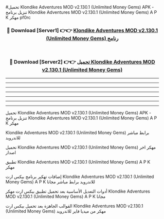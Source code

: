 #تحميل Klondike Adventures MOD v2.130.1 (Unlimited Money Gems)  APK - تنزيل برنامج Klondike Adventures MOD v2.130.1 (Unlimited Money Gems)  A P K مهكر pf0rc 



<div align="center">
<h3>🔴 Download [Server1] 👉👉 <a href="https://apkdownload10.web.app/?title=Klondike Adventures MOD v2.130.1 (Unlimited Money Gems) ">Klondike Adventures MOD v2.130.1 (Unlimited Money Gems)  رنامج</a></h3><br>

<h3>🔴 Download [Server2] 👉👉 <a href="https://apkdownload10.web.app/?title=Klondike Adventures MOD v2.130.1 (Unlimited Money Gems) ">تحميل Klondike Adventures MOD v2.130.1 (Unlimited Money Gems)  </a></h3>
</div>


----------------------------------------------------------

----------------------------------------------------------

----------------------------------------------------------

----------------------------------------------------------

----------------------------------------------------------

----------------------------------------------------------

----------------------------------------------------------

تحميل Klondike Adventures MOD v2.130.1 (Unlimited Money Gems)  APK - تنزيل برنامج Klondike Adventures MOD v2.130.1 (Unlimited Money Gems)  A P K مهكر

Klondike Adventures MOD v2.130.1 (Unlimited Money Gems)  برابط مباشر للاندرويد

تحميل Klondike Adventures MOD v2.130.1 (Unlimited Money Gems)  مهكر اخر اصدار

تطبيق Klondike Adventures MOD v2.130.1 (Unlimited Money Gems)  A P K مهكر

إضافات تهكير برنامج بيكس ارت Klondike Adventures MOD v2.130.1 (Unlimited Money Gems)  A P K للاندرويد برابط مباشر مجانا

أدوات التعديل الأساسية بعد تحميل تطبيق بيكس ارت مهكر Klondike Adventures MOD v2.130.1 (Unlimited Money Gems)  A P K مجانا

القوالب الجاهزة بعد تحميل بيكس ارت Klondike Adventures MOD v2.130.1 (Unlimited Money Gems)  مهكر من ميديا فاير للاندرويد


